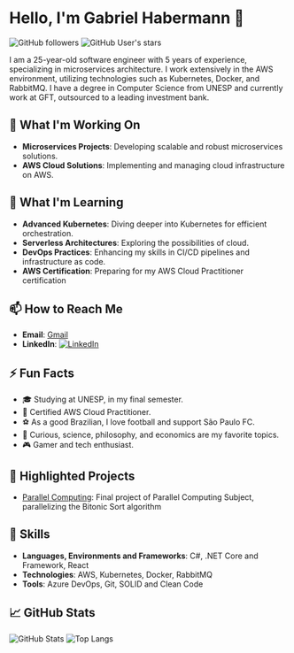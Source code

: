 # Hello, I'm Gabriel Habermann 👋

![GitHub followers](https://img.shields.io/github/followers/gabrielfranh?style=social)
![GitHub User's stars](https://img.shields.io/github/stars/gabrielfranh?style=social)

I am a 25-year-old software engineer with 5 years of experience, specializing in microservices architecture. I work extensively in the AWS environment, utilizing technologies such as Kubernetes, Docker, and RabbitMQ. I have a degree in Computer Science from UNESP and currently work at GFT, outsourced to a leading investment bank.

## 🔭 What I'm Working On
- **Microservices Projects**: Developing scalable and robust microservices solutions.
- **AWS Cloud Solutions**: Implementing and managing cloud infrastructure on AWS.

## 🌱 What I'm Learning
- **Advanced Kubernetes**: Diving deeper into Kubernetes for efficient orchestration.
- **Serverless Architectures**: Exploring the possibilities of cloud.
- **DevOps Practices**: Enhancing my skills in CI/CD pipelines and infrastructure as code.
- **AWS Certification**: Preparing for my AWS Cloud Practitioner certification

## 📫 How to Reach Me
- **Email**: [Gmail](mailto:gabrielfranh@gmail.com)
- **LinkedIn**: [![LinkedIn](https://img.shields.io/badge/-LinkedIn-blue)](https://www.linkedin.com/in/gabrielfranh/)

## ⚡ Fun Facts
- 🎓 Studying at UNESP, in my final semester.
- 📜 Certified AWS Cloud Practitioner.
- ⚽ As a good Brazilian, I love football and support São Paulo FC.
- 🧠 Curious, science, philosophy, and economics are my favorite topics.
- 🎮 Gamer and tech enthusiast.

## 🌟 Highlighted Projects
- [Parallel Computing](https://github.com/gabrielfranh/ProjetoProgramacaoParalela): Final project of Parallel Computing Subject, parallelizing the Bitonic Sort algorithm

## 🚀 Skills
- **Languages, Environments and Frameworks**: C#, .NET Core and Framework, React
- **Technologies**: AWS, Kubernetes, Docker, RabbitMQ
- **Tools**: Azure DevOps, Git, SOLID and Clean Code

## 📈 GitHub Stats
![GitHub Stats](https://github-readme-stats.vercel.app/api?username=gabrielfranh&show_icons=true&theme=radical)
![Top Langs](https://github-readme-stats.vercel.app/api/top-langs/?username=gabrielfranh&layout=compact&theme=radical)
